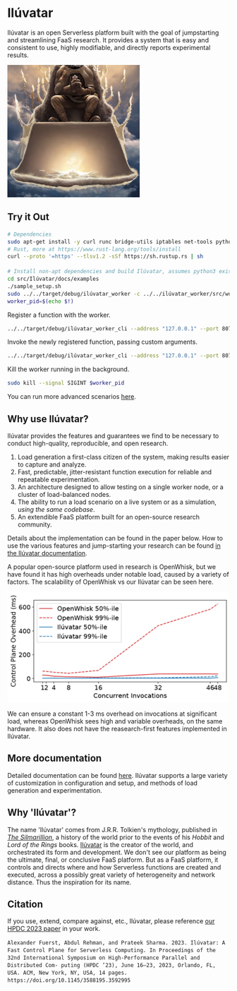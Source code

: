 # Ilúvatar

Ilúvatar is an open Serverless platform built with the goal of jumpstarting and streamlining FaaS research.
It provides a system that is easy and consistent to use, highly modifiable, and directly reports experimental results.

<img src="./imgs/logo1.jpeg" alt="Ilúvatar orchestrating functions" width="300"/>

## Try it Out

```sh
# Dependencies
sudo apt-get install -y curl runc bridge-utils iptables net-tools python3-venv sysstat containerd jq pkg-config cmake gcc g++ libssl-dev pkg-config libprotobuf-dev
# Rust, more at https://www.rust-lang.org/tools/install
curl --proto '=https' --tlsv1.2 -sSf https://sh.rustup.rs | sh

# Install non-apt dependencies and build Ilúvatar, assumes python3 exists
cd src/Ilúvatar/docs/examples
./sample_setup.sh
sudo ../../target/debug/ilúvatar_worker -c ../../ilúvatar_worker/src/worker.dev.json &
worker_pid=$(echo $!)
```

Register a function with the worker.

```sh
../../target/debug/ilúvatar_worker_cli --address "127.0.0.1" --port 8079 register --name "hello" --version 1 --image "docker.io/alfuerst/hello-iluvatar-action:latest" --memory 128 --cpu 1
```

Invoke the newly registered function, passing custom arguments.

```sh
../../target/debug/ilúvatar_worker_cli --address "127.0.0.1" --port 8079 invoke --name "hello" --version 1 -a name=`whoami`
```

Kill the worker running in the background.

```sh
sudo kill --signal SIGINT $worker_pid
```

You can run more advanced scenarios [here](./src/Il%C3%BAvatar/docs/examples/README.md).

## Why use Ilúvatar?

Ilúvatar provides the features and guarantees we find to be necessary to conduct high-quality, reproducible, and open research.

1. Load generation a first-class citizen of the system, making results easier to capture and analyze.
2. Fast, predictable, jitter-resistant function execution for reliable and repeatable experimentation.
3. An architecture designed to allow testing on a single worker node, or a cluster of load-balanced nodes.
4. The ability to run a load scenario on a live system or as a simulation, _using the same codebase_.
5. An extendible FaaS platform built for an open-source research community.

Details about the implementation can be found in the paper below.
How to use the various features and jump-starting your research can be found [in the Ilúvatar documentation](./src/Il%C3%BAvatar/README.md).

A popular open-source platform used in research is OpenWhisk, but we have found it has high overheads under notable load, caused by a variety of factors.
The scalability of OpenWhisk vs our Ilúvatar can be seen here.

![Ilúvatar performance orchestrating functions](./imgs/overhead-scaling.jpeg)

We can ensure a constant 1-3 ms overhead on invocations at significant load, whereas OpenWhisk sees high and variable overheads, on the same hardware.
It also does not have the reasearch-first features implemented in Ilúvatar.

## More documentation

Detailed documentation can be found [here](./src/Ilúvatar/README.md).
Ilúvatar supports a large variety of customization in configuration and setup, and methods of load generation and experimentation.

## Why 'Ilúvatar'?

The name 'Ilúvatar' comes from J.R.R. Tolkien's mythology, published in [*The Silmarillion*](https://tolkiengateway.net/wiki/The_Silmarillion), a history of the world prior to the events of his *Hobbit* and *Lord of the Rings* books.
[Ilúvatar](https://tolkiengateway.net/wiki/Il%C3%BAvatar) is the creator of the world, and orchestrated its form and development.
We don't see our platform as being the ultimate, final, or conclusive FaaS platform.
But as a FaaS platform, it controls and directs where and how Serverless functions are created and executed, across a possibly great variety of heterogeneity and network distance.
Thus the inspiration for its name.

## Citation

If you use, extend, compare against, etc., Ilúvatar, please reference [our HPDC 2023 paper](https://afuerst.github.io/assets/Il%C3%BAvatar.pdf) in your work.

`Alexander Fuerst, Abdul Rehman, and Prateek Sharma. 2023. Ilúvatar: A
Fast Control Plane for Serverless Computing. In Proceedings of the 32nd
International Symposium on High-Performance Parallel and Distributed Com-
puting (HPDC ’23), June 16–23, 2023, Orlando, FL, USA. ACM, New York, NY,
USA, 14 pages. https://doi.org/10.1145/3588195.3592995`
